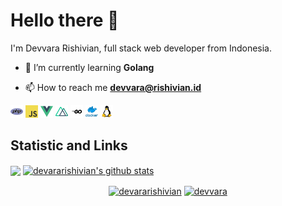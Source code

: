 # Hello there 👋

I'm Devvara Rishivian, full stack web developer from Indonesia.

- 🌱 I’m currently learning **Golang**

- 📫 How to reach me **devvara@rishivian.id**

<p>
<code><img height="20" src="https://raw.githubusercontent.com/github/explore/ccc16358ac4530c6a69b1b80c7223cd2744dea83/topics/php/php.png"></code>
<code><img height="20" src="https://raw.githubusercontent.com/github/explore/80688e429a7d4ef2fca1e82350fe8e3517d3494d/topics/javascript/javascript.png"></code>
<code><img height="20" src="https://raw.githubusercontent.com/github/explore/80688e429a7d4ef2fca1e82350fe8e3517d3494d/topics/vue/vue.png"></code>  
<code><img height="20" src="https://raw.githubusercontent.com/github/explore/37f1f9609f5c48a47f4d9c1a916fc2069fd0141c/topics/nuxt/nuxt.png"></code> 
<code><img height="20" src="https://raw.githubusercontent.com/github/explore/80688e429a7d4ef2fca1e82350fe8e3517d3494d/topics/go/go.png"></code>     
<code><img height="20" src="https://raw.githubusercontent.com/github/explore/80688e429a7d4ef2fca1e82350fe8e3517d3494d/topics/docker/docker.png"></code>
<code><img height="20" src="https://raw.githubusercontent.com/github/explore/80688e429a7d4ef2fca1e82350fe8e3517d3494d/topics/linux/linux.png"></code> 
</p>

## Statistic and Links

<a href="https://github.com/devararishivian"><img align="center" src="https://github-readme-stats.vercel.app/api/top-langs/?username=devararishivian&theme=default&hide=css,html" /></a>&nbsp;<a href="https://github.com/devararishivian"><img align="center" src="https://github-readme-stats.vercel.app/api?username=devararishivian&show_icons=true&theme=default&line_height=27" alt="devararishivian's github stats" /></a>


<p align="center">
<a href="https://dev.to/devararishivian" target="blank"><img align="center" src="https://cdn.jsdelivr.net/npm/simple-icons@3.0.1/icons/dev-dot-to.svg" alt="devararishivian" height="30" width="30" /></a>
<a href="https://linkedin.com/in/devvara" target="blank"><img align="center" src="https://cdn.jsdelivr.net/npm/simple-icons@3.0.1/icons/linkedin.svg" alt="devvara" height="30" width="30" /></a>
</p>
